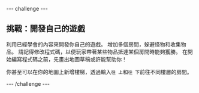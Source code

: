 \--- challenge \---

## 挑戰：開發自己的遊戲

利用已經學會的內容來開發你自己的遊戲。 增加多個房間，躲避怪物和收集物品。 請記得修改程式碼，以便玩家帶著某些物品抵達某個房間時能夠獲勝。 在開始編寫程式碼之前，先畫出地圖草稿或許能幫助你！

你甚至可以在你的地圖上新增樓梯，透過輸入`往 上`和`往 下`前往不同樓層的房間。

\--- /challenge \---